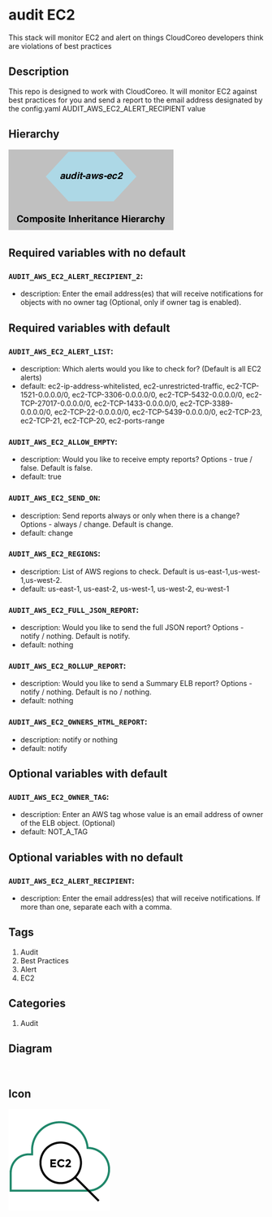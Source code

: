 audit EC2
============================
This stack will monitor EC2 and alert on things CloudCoreo developers think are violations of best practices


## Description
This repo is designed to work with CloudCoreo. It will monitor EC2 against best practices for you and send a report to the email address designated by the config.yaml AUDIT&#95;AWS&#95;EC2&#95;ALERT&#95;RECIPIENT value


## Hierarchy
![composite inheritance hierarchy](https://raw.githubusercontent.com/CloudCoreo/audit-aws-ec2/master/images/hierarchy.png "composite inheritance hierarchy")



## Required variables with no default

### `AUDIT_AWS_EC2_ALERT_RECIPIENT_2`:
  * description: Enter the email address(es) that will receive notifications for objects with no owner tag (Optional, only if owner tag is enabled).


## Required variables with default

### `AUDIT_AWS_EC2_ALERT_LIST`:
  * description: Which alerts would you like to check for? (Default is all EC2 alerts)
  * default: ec2-ip-address-whitelisted, ec2-unrestricted-traffic, ec2-TCP-1521-0.0.0.0/0, ec2-TCP-3306-0.0.0.0/0, ec2-TCP-5432-0.0.0.0/0, ec2-TCP-27017-0.0.0.0/0, ec2-TCP-1433-0.0.0.0/0, ec2-TCP-3389-0.0.0.0/0, ec2-TCP-22-0.0.0.0/0, ec2-TCP-5439-0.0.0.0/0, ec2-TCP-23, ec2-TCP-21, ec2-TCP-20, ec2-ports-range

### `AUDIT_AWS_EC2_ALLOW_EMPTY`:
  * description: Would you like to receive empty reports? Options - true / false. Default is false.
  * default: true

### `AUDIT_AWS_EC2_SEND_ON`:
  * description: Send reports always or only when there is a change? Options - always / change. Default is change.
  * default: change

### `AUDIT_AWS_EC2_REGIONS`:
  * description: List of AWS regions to check. Default is us-east-1,us-west-1,us-west-2.
  * default: us-east-1, us-east-2, us-west-1, us-west-2, eu-west-1

### `AUDIT_AWS_EC2_FULL_JSON_REPORT`:
  * description: Would you like to send the full JSON report? Options - notify / nothing. Default is notify.
  * default: nothing

### `AUDIT_AWS_EC2_ROLLUP_REPORT`:
  * description: Would you like to send a Summary ELB report? Options - notify / nothing. Default is no / nothing.
  * default: nothing

### `AUDIT_AWS_EC2_OWNERS_HTML_REPORT`:
  * description: notify or nothing
  * default: notify


## Optional variables with default

### `AUDIT_AWS_EC2_OWNER_TAG`:
  * description: Enter an AWS tag whose value is an email address of owner of the ELB object. (Optional)
  * default: NOT_A_TAG


## Optional variables with no default

### `AUDIT_AWS_EC2_ALERT_RECIPIENT`:
  * description: Enter the email address(es) that will receive notifications. If more than one, separate each with a comma.

## Tags
1. Audit
1. Best Practices
1. Alert
1. EC2

## Categories
1. Audit



## Diagram
![diagram](https://raw.githubusercontent.com/CloudCoreo/audit-aws-ec2/master/images/diagram.png "diagram")


## Icon
![icon](https://raw.githubusercontent.com/CloudCoreo/audit-aws-ec2/master/images/icon.png "icon")

